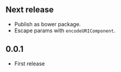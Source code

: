 ## Next release

* Publish as bower package.
* Escape params with `encodeURIComponent`.

## 0.0.1

* First release
